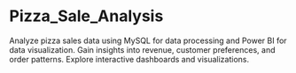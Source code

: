 # Pizza_Sale_Analysis
Analyze pizza sales data using MySQL for data processing and Power BI for data visualization. Gain insights into revenue, customer preferences, and order patterns. Explore interactive dashboards and visualizations.
